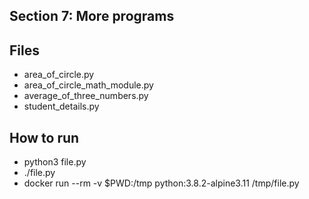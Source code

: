 ## Section 7: More programs
 
## Files

 - area_of_circle.py
 - area_of_circle_math_module.py
 - average_of_three_numbers.py
 - student_details.py

## How to run

 - python3 file.py
 - ./file.py
 - docker run --rm -v $PWD:/tmp python:3.8.2-alpine3.11 /tmp/file.py
